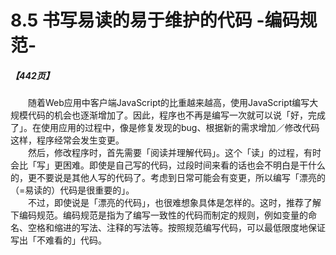 # 8.5 书写易读的易于维护的代码 -编码规范-
##### 【442页】
&emsp;&emsp;随着Web应用中客户端JavaScript的比重越来越高，使用JavaScript编写大规模代码的机会也逐渐增加了。因此，程序也不再是编写一次就可以说「好，完成了」。在使用应用的过程中，像是修复发现的bug、根据新的需求增加／修改代码这样，程序经常会发生变更。<br>
&emsp;&emsp;然后，修改程序时，首先需要「阅读并理解代码」。这个「读」的过程，有时会比「写」更困难。即使是自己写的代码，过段时间来看的话也会不明白是干什么的，更不要说是其他人写的代码了。考虑到日常可能会有变更，所以编写「漂亮的（=易读的）代码是很重要的」。<br>
&emsp;&emsp;不过，即使说是「漂亮的代码」，也很难想象具体是怎样的。这时，推荐了解下编码规范。编码规范是指为了编写一致性的代码而制定的规则，例如变量的命名、空格和缩进的写法、注释的写法等。按照规范编写代码，可以最低限度地保证写出「不难看的」代码。
